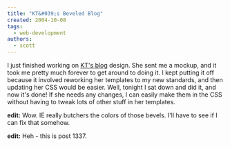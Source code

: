 ```yaml
---
title: "KT&#039;s Beveled Blog"
created: 2004-10-08
tags:
  - web-development
authors:
  - scott
---
```


I just finished working on [KT's blog](http://kt.spaceninja.com/) design. She sent me a mockup, and it took me pretty much forever to get around to doing it. I kept putting it off because it involved reworking her templates to my new standards, and then updating her CSS would be easier. Well, tonight I sat down and did it, and now it's done! If she needs any changes, I can easily make them in the CSS without having to tweak lots of other stuff in her templates.

**edit:** Wow. IE really butchers the colors of those bevels. I'll have to see if I can fix that somehow.

**edit:** Heh - this is post 1337.
